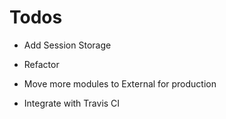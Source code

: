 # Todos

- Add Session Storage
- Refactor
- Move more modules to External for production

- Integrate with Travis CI
